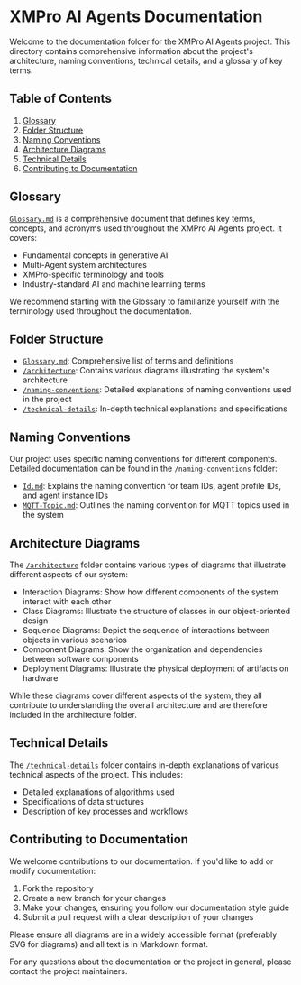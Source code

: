 # XMPro AI Agents Documentation

Welcome to the documentation folder for the XMPro AI Agents project. This directory contains comprehensive information about the project's architecture, naming conventions, technical details, and a glossary of key terms.

## Table of Contents

1. [Glossary](#glossary)
2. [Folder Structure](#folder-structure)
3. [Naming Conventions](#naming-conventions)
4. [Architecture Diagrams](#architecture-diagrams)
5. [Technical Details](#technical-details)
6. [Contributing to Documentation](#contributing-to-documentation)

## Glossary

[`Glossary.md`](docs/Glossary.md) is a comprehensive document that defines key terms, concepts, and acronyms used throughout the XMPro AI Agents project. It covers:

- Fundamental concepts in generative AI
- Multi-Agent system architectures
- XMPro-specific terminology and tools
- Industry-standard AI and machine learning terms

We recommend starting with the Glossary to familiarize yourself with the terminology used throughout the documentation.

## Folder Structure

- [`Glossary.md`](Glossary.md): Comprehensive list of terms and definitions
- [`/architecture`](architecture): Contains various diagrams illustrating the system's architecture
- [`/naming-conventions`](naming-conventions): Detailed explanations of naming conventions used in the project
- [`/technical-details`](technical-details): In-depth technical explanations and specifications

## Naming Conventions

Our project uses specific naming conventions for different components. Detailed documentation can be found in the `/naming-conventions` folder:

- [`Id.md`](naming-conventions/Id.md): Explains the naming convention for team IDs, agent profile IDs, and agent instance IDs
- [`MQTT-Topic.md`](naming-conventions/MQTT-Topic.md): Outlines the naming convention for MQTT topics used in the system

## Architecture Diagrams

The [`/architecture`](architecture) folder contains various types of diagrams that illustrate different aspects of our system:

- Interaction Diagrams: Show how different components of the system interact with each other
- Class Diagrams: Illustrate the structure of classes in our object-oriented design
- Sequence Diagrams: Depict the sequence of interactions between objects in various scenarios
- Component Diagrams: Show the organization and dependencies between software components
- Deployment Diagrams: Illustrate the physical deployment of artifacts on hardware

While these diagrams cover different aspects of the system, they all contribute to understanding the overall architecture and are therefore included in the architecture folder.

## Technical Details

The [`/technical-details`](technical-details) folder contains in-depth explanations of various technical aspects of the project. This includes:

- Detailed explanations of algorithms used
- Specifications of data structures
- Description of key processes and workflows

## Contributing to Documentation

We welcome contributions to our documentation. If you'd like to add or modify documentation:

1. Fork the repository
2. Create a new branch for your changes
3. Make your changes, ensuring you follow our documentation style guide
4. Submit a pull request with a clear description of your changes

Please ensure all diagrams are in a widely accessible format (preferably SVG for diagrams) and all text is in Markdown format.

For any questions about the documentation or the project in general, please contact the project maintainers.